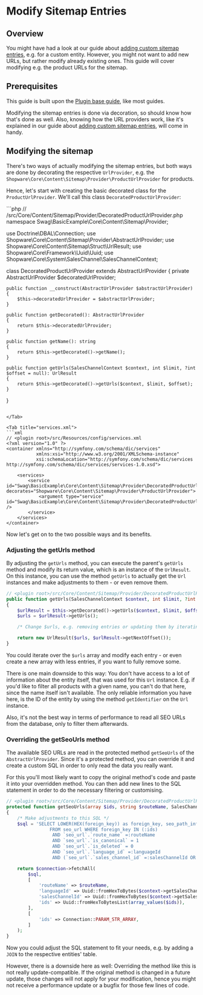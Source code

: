 # Modify Sitemap Entries

## Overview

You might have had a look at our guide about [adding custom sitemap entries](add-custom-sitemap-entries.md),
e.g. for a custom entity.
However, you might not want to add new URLs, but rather modify already existing ones.
This guide will cover modifying e.g. the product URLs for the sitemap.

## Prerequisites

This guide is built upon the [Plugin base guide](../../plugin-base-guide.md), like most guides.

Modifying the sitemap entries is done via decoration, so should know how that's done as well.
Also, knowing how the URL providers work, like it's explained in our guide about [adding custom sitemap entries](add-custom-sitemap-entries.md),
will come in handy.

## Modifying the sitemap

There's two ways of actually modifying the sitemap entries, but both ways are done by decorating
the respective `UrlProvider`, e.g. the `Shopware\Core\Content\Sitemap\Provider\ProductUrlProvider` for products.

Hence, let's start with creating the basic decorated class for the `ProductUrlProvider`. We'll call
this class `DecoratedProductUrlProvider`:

<Tabs>
<Tab title="DecoratedProductUrlProvider.php">
```php
// <plugin root>/src/Core/Content/Sitemap/Provider/DecoratedProductUrlProvider.php
<?php declare(strict_types=1);

namespace Swag\BasicExample\Core\Content\Sitemap\Provider;

use Doctrine\DBAL\Connection;
use Shopware\Core\Content\Sitemap\Provider\AbstractUrlProvider;
use Shopware\Core\Content\Sitemap\Struct\UrlResult;
use Shopware\Core\Framework\Uuid\Uuid;
use Shopware\Core\System\SalesChannel\SalesChannelContext;

class DecoratedProductUrlProvider extends AbstractUrlProvider
{
    private AbstractUrlProvider $decoratedUrlProvider;

    public function __construct(AbstractUrlProvider $abstractUrlProvider)
    {
        $this->decoratedUrlProvider = $abstractUrlProvider;
    }

    public function getDecorated(): AbstractUrlProvider
    {
        return $this->decoratedUrlProvider;
    }

    public function getName(): string
    {
        return $this->getDecorated()->getName();
    }

    public function getUrls(SalesChannelContext $context, int $limit, ?int $offset = null): UrlResult
    {
        return $this->getDecorated()->getUrls($context, $limit, $offset);
    }
}
```

</Tab>

<Tab title="services.xml">
```xml
// <plugin root>/src/Resources/config/services.xml
<?xml version="1.0" ?>
<container xmlns="http://symfony.com/schema/dic/services"
           xmlns:xsi="http://www.w3.org/2001/XMLSchema-instance"
           xsi:schemaLocation="http://symfony.com/schema/dic/services http://symfony.com/schema/dic/services/services-1.0.xsd">

    <services>
        <service id="Swag\BasicExample\Core\Content\Sitemap\Provider\DecoratedProductUrlProvider" decorates="Shopware\Core\Content\Sitemap\Provider\ProductUrlProvider">
            <argument type="service" id="Swag\BasicExample\Core\Content\Sitemap\Provider\DecoratedProductUrlProvider.inner" />
        </service>
    </services>
</container>
```

</Tab>
</Tabs>

Now let's get on to the two possible ways and its benefits.

### Adjusting the getUrls method

By adjusting the `getUrls` method, you can execute the parent's `getUrls` method and modify its return value, which
is an instance of the `UrlResult`.
On this instance, you can use the method `getUrls` to actually get the `Url` instances and make adjustments to them - or even remove them.

```php
// <plugin root>/src/Core/Content/Sitemap/Provider/DecoratedProductUrlProvider.php
public function getUrls(SalesChannelContext $context, int $limit, ?int $offset = null): UrlResult
{
    $urlResult = $this->getDecorated()->getUrls($context, $limit, $offset);
    $urls = $urlResult->getUrls();

    /* Change $urls, e.g. removing entries or updating them by iterating over them. */

    return new UrlResult($urls, $urlResult->getNextOffset());
}
```

You could iterate over the `$urls` array and modify each entry - or even create a new array with less entries,
if you want to fully remove some.

There is one main downside to this way:
You don't have access to a lot of information about the entity itself, that was used for this `Url` instance.
E.g. if you'd like to filter all products with a given name, you can't do that here, since the name itself isn't available.
The only reliable information you have here, is the ID of the entity by using the method `getIdentifier` on the `Url` instance.

Also, it's not the best way in terms of performance to read all SEO URLs from the database, only to filter them afterwards.

### Overriding the getSeoUrls method

The available SEO URLs are read in the protected method `getSeoUrls` of the `AbstractUrlProvider`.
Since it's a protected method, you can override it and create a custom SQL in order to only read the data you really want.

For this you'll most likely want to copy the original method's code and paste it into your overridden method.
You can then add new lines to the SQL statement in order to do the necessary filtering or customising.

```php
// <plugin root>/src/Core/Content/Sitemap/Provider/DecoratedProductUrlProvider.php
protected function getSeoUrls(array $ids, string $routeName, SalesChannelContext $context, Connection $connection): array
{
    /* Make adjustments to this SQL */
    $sql = 'SELECT LOWER(HEX(foreign_key)) as foreign_key, seo_path_info
                FROM seo_url WHERE foreign_key IN (:ids)
                 AND `seo_url`.`route_name` =:routeName
                 AND `seo_url`.`is_canonical` = 1
                 AND `seo_url`.`is_deleted` = 0
                 AND `seo_url`.`language_id` =:languageId
                 AND (`seo_url`.`sales_channel_id` =:salesChannelId OR seo_url.sales_channel_id IS NULL)';

    return $connection->fetchAll(
        $sql,
        [
            'routeName' => $routeName,
            'languageId' => Uuid::fromHexToBytes($context->getSalesChannel()->getLanguageId()),
            'salesChannelId' => Uuid::fromHexToBytes($context->getSalesChannelId()),
            'ids' => Uuid::fromHexToBytesList(array_values($ids)),
        ],
        [
            'ids' => Connection::PARAM_STR_ARRAY,
        ]
    );
}
```

Now you could adjust the SQL statement to fit your needs, e.g. by adding a `JOIN` to the respective entities' table.

However, there is a downside here as well:
Overriding the method like this is not really update-compatible. If the original method is changed in a future
update, those changes will not apply for your modification, hence you might not receive a performance update or a bugfix
for those few lines of code.
